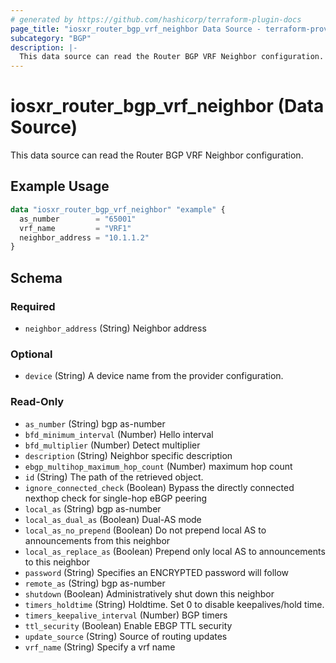```yaml
---
# generated by https://github.com/hashicorp/terraform-plugin-docs
page_title: "iosxr_router_bgp_vrf_neighbor Data Source - terraform-provider-iosxr"
subcategory: "BGP"
description: |-
  This data source can read the Router BGP VRF Neighbor configuration.
---
```


# iosxr_router_bgp_vrf_neighbor (Data Source)

This data source can read the Router BGP VRF Neighbor configuration.

## Example Usage

```terraform
data "iosxr_router_bgp_vrf_neighbor" "example" {
  as_number        = "65001"
  vrf_name         = "VRF1"
  neighbor_address = "10.1.1.2"
}
```

<!-- schema generated by tfplugindocs -->
## Schema

### Required

- `neighbor_address` (String) Neighbor address

### Optional

- `device` (String) A device name from the provider configuration.

### Read-Only

- `as_number` (String) bgp as-number
- `bfd_minimum_interval` (Number) Hello interval
- `bfd_multiplier` (Number) Detect multiplier
- `description` (String) Neighbor specific description
- `ebgp_multihop_maximum_hop_count` (Number) maximum hop count
- `id` (String) The path of the retrieved object.
- `ignore_connected_check` (Boolean) Bypass the directly connected nexthop check for single-hop eBGP peering
- `local_as` (String) bgp as-number
- `local_as_dual_as` (Boolean) Dual-AS mode
- `local_as_no_prepend` (Boolean) Do not prepend local AS to announcements from this neighbor
- `local_as_replace_as` (Boolean) Prepend only local AS to announcements to this neighbor
- `password` (String) Specifies an ENCRYPTED password will follow
- `remote_as` (String) bgp as-number
- `shutdown` (Boolean) Administratively shut down this neighbor
- `timers_holdtime` (String) Holdtime. Set 0 to disable keepalives/hold time.
- `timers_keepalive_interval` (Number) BGP timers
- `ttl_security` (Boolean) Enable EBGP TTL security
- `update_source` (String) Source of routing updates
- `vrf_name` (String) Specify a vrf name


